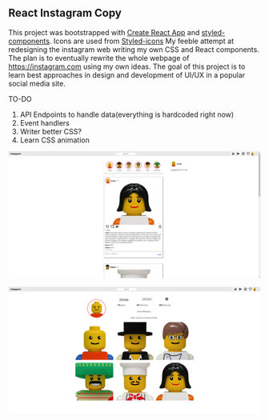 ## React Instagram Copy

This project was bootstrapped with [Create React App](https://github.com/facebook/create-react-app) and [styled-components](https://styled-components.com/).
Icons are used from [Styled-icons](https://styled-icons.js.org/)
My feeble attempt at redesigning the instagram web writing my own CSS and React components. The plan is to eventually rewrite the whole webpage of https://instagram.com using my own ideas. The goal of this project is to learn best approaches in design and development of UI/UX in a popular social media site.

TO-DO

1. API Endpoints to handle data(everything is hardcoded right now)
2. Event handlers
3. Writer better CSS?
4. Learn CSS animation

<img src="screenshots\2020-07-25_8-46-51.png"
     alt="Screenshot"
     style="justify-contents: center; " />

<img src="screenshots\2020-07-25_8-49-55.png"
     alt="Screenshot"
     style="justify-contents: center; " />

